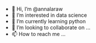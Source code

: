 - 👋 Hi, I’m @annalaraw
- 👀 I’m interested in data science
- 🌱 I’m currently learning python
- 💞️ I’m looking to collaborate on ...
- 📫 How to reach me ...

<!---
annalaraw/annalaraw is a ✨ special ✨ repository because its `README.md` (this file) appears on your GitHub profile.
You can click the Preview link to take a look at your changes.
--->
